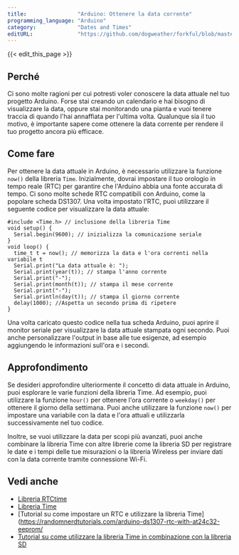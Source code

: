 ```yaml
---
title:                "Arduino: Ottenere la data corrente"
programming_language: "Arduino"
category:             "Dates and Times"
editURL:              "https://github.com/dogweather/forkful/blob/master/content/it/arduino/getting-the-current-date.md"
---
```


{{< edit_this_page >}}

## Perché

Ci sono molte ragioni per cui potresti voler conoscere la data attuale nel tuo progetto Arduino. Forse stai creando un calendario e hai bisogno di visualizzare la data, oppure stai monitorando una pianta e vuoi tenere traccia di quando l'hai annaffiata per l'ultima volta. Qualunque sia il tuo motivo, è importante sapere come ottenere la data corrente per rendere il tuo progetto ancora più efficace.

## Come fare

Per ottenere la data attuale in Arduino, è necessario utilizzare la funzione `now()` della libreria `Time`. Inizialmente, dovrai impostare il tuo orologio in tempo reale (RTC) per garantire che l'Arduino abbia una fonte accurata di tempo. Ci sono molte schede RTC compatibili con Arduino, come la popolare scheda DS1307. Una volta impostato l'RTC, puoi utilizzare il seguente codice per visualizzare la data attuale:

```arduino
#include <Time.h> // inclusione della libreria Time
void setup() {
  Serial.begin(9600); // inizializza la comunicazione seriale
}
void loop() {
  time_t t = now(); // memorizza la data e l'ora correnti nella variabile t
  Serial.print("La data attuale è: ");
  Serial.print(year(t)); // stampa l'anno corrente
  Serial.print("-");
  Serial.print(month(t)); // stampa il mese corrente
  Serial.print("-");
  Serial.println(day(t)); // stampa il giorno corrente
  delay(1000); //Aspetta un secondo prima di ripetere
}
```

Una volta caricato questo codice nella tua scheda Arduino, puoi aprire il monitor seriale per visualizzare la data attuale stampata ogni secondo. Puoi anche personalizzare l'output in base alle tue esigenze, ad esempio aggiungendo le informazioni sull'ora e i secondi.

## Approfondimento

Se desideri approfondire ulteriormente il concetto di data attuale in Arduino, puoi esplorare le varie funzioni della libreria Time. Ad esempio, puoi utilizzare la funzione `hour()` per ottenere l'ora corrente o `weekday()` per ottenere il giorno della settimana. Puoi anche utilizzare la funzione `now()` per impostare una variabile con la data e l'ora attuali e utilizzarla successivamente nel tuo codice.

Inoltre, se vuoi utilizzare la data per scopi più avanzati, puoi anche combinare la libreria Time con altre librerie come la libreria SD per registrare le date e i tempi delle tue misurazioni o la libreria Wireless per inviare dati con la data corrente tramite connessione Wi-Fi.

## Vedi anche

- [Libreria RTCtime](https://www.arduino.cc/reference/en/libraries/rtctime/)
- [Libreria Time](https://www.arduino.cc/reference/en/libraries/time/)
- [Tutorial su come impostare un RTC e utilizzare la libreria Time](https://randomnerdtutorials.com/arduino-ds1307-rtc-with-at24c32-eeprom/
- [Tutorial su come utilizzare la libreria Time in combinazione con la libreria SD](https://diyi0t.com/arduino-sd-card-data-logger/)